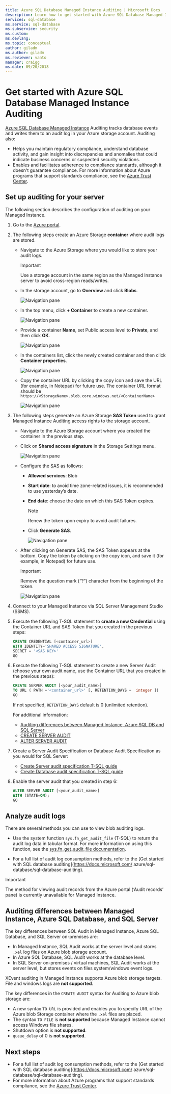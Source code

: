 ```yaml
---
title: Azure SQL Database Managed Instance Auditing | Microsoft Docs
description: Learn how to get started with Azure SQL Database Managed Instance Auditing using T-SQL
services: sql-database
ms.service: sql-database
ms.subservice: security
ms.custom: 
ms.devlang: 
ms.topic: conceptual
author: giladm
ms.author: giladm
ms.reviewer: vanto
manager: craigg
ms.date: 09/20/2018
---
```

# Get started with Azure SQL Database Managed Instance Auditing

[Azure SQL Database Managed Instance](sql-database-managed-instance.md) Auditing tracks database events and writes them to an audit log in your Azure storage account. Auditing also:
- Helps you maintain regulatory compliance, understand database activity, and gain insight into discrepancies and anomalies that could indicate business concerns or suspected security violations.
- Enables and facilitates adherence to compliance standards, although it doesn't guarantee compliance. For more information about Azure programs that support standards compliance, see the [Azure Trust Center](https://azure.microsoft.com/support/trust-center/compliance/).


## Set up auditing for your server

The following section describes the configuration of auditing on your Managed Instance.
1. Go to the [Azure portal](https://portal.azure.com).
2. The following steps create an Azure Storage **container** where audit logs are stored.

   - Navigate to the Azure Storage where you would like to store your audit logs.

     > [!IMPORTANT]
     > Use a storage account in the same region as the Managed Instance server to avoid cross-region reads/writes.

   - In the storage account, go to **Overview** and click **Blobs**.

     ![Navigation pane][1]

   - In the top menu, click **+ Container** to create a new container.

     ![Navigation pane][2]

   - Provide a container **Name**, set Public access level to **Private**, and then click **OK**.

     ![Navigation pane][3]

   - In the containers list, click the newly created container and then click **Container properties**.

     ![Navigation pane][4]

   - Copy the container URL by clicking the copy icon and save the URL (for example, in Notepad) for future use. The container URL format should be `https://<StorageName>.blob.core.windows.net/<ContainerName>`

     ![Navigation pane][5]

3. The following steps generate an Azure Storage **SAS Token** used to grant Managed Instance Auditing access rights to the storage account.

   - Navigate to the Azure Storage account where you created the container in the previous step.

   - Click on **Shared access signature** in the Storage Settings menu.

     ![Navigation pane][6]

   - Configure the SAS as follows:
     - **Allowed services**: Blob
     - **Start date**: to avoid time zone-related issues, it is recommended to use yesterday’s date.
     - **End date**: choose the date on which this SAS Token expires. 

       > [!NOTE]
       > Renew the token upon expiry to avoid audit failures.

     - Click **Generate SAS**.

       ![Navigation pane][7]

   - After clicking on Generate SAS, the SAS Token appears at the bottom. Copy the token by clicking on the copy icon, and save it (for example, in Notepad) for future use.

     > [!IMPORTANT]
     > Remove the question mark (“?”) character from the beginning of the token.

     ![Navigation pane][8]

4. Connect to your Managed Instance via SQL Server Management Studio (SSMS).

5. Execute the following T-SQL statement to **create a new Credential** using the Container URL and SAS Token that you created in the previous steps:

    ```SQL
    CREATE CREDENTIAL [<container_url>]
    WITH IDENTITY='SHARED ACCESS SIGNATURE',
    SECRET = '<SAS KEY>'
    GO
    ```

6. Execute the following T-SQL statement to create a new Server Audit (choose your own audit name, use the Container URL that you created in the previous steps):

    ```SQL
    CREATE SERVER AUDIT [<your_audit_name>]
    TO URL ( PATH ='<container_url>' [, RETENTION_DAYS =  integer ])
    GO
    ```

    If not specified, `RETENTION_DAYS` default is 0 (unlimited retention).

    For additional information:
    - [Auditing differences between Managed Instance, Azure SQL DB and SQL Server](#auditing-differences-between-managed-instance-azure-sql-database-and-sql-server)
    - [CREATE SERVER AUDIT](https://docs.microsoft.com/sql/t-sql/statements/create-server-audit-transact-sql)
    - [ALTER SERVER AUDIT](https://docs.microsoft.com/sql/t-sql/statements/alter-server-audit-transact-sql)

7. Create a Server Audit Specification or Database Audit Specification as you would for SQL Server:
    - [Create Server audit specification T-SQL guide](https://docs.microsoft.com/sql/t-sql/statements/create-server-audit-specification-transact-sql)
    - [Create Database audit specification T-SQL guide](https://docs.microsoft.com/sql/t-sql/statements/create-database-audit-specification-transact-sql)

8. Enable the server audit that you created in step 6:

    ```SQL
    ALTER SERVER AUDIT [<your_audit_name>]
    WITH (STATE=ON);
    GO
    ```

## Analyze audit logs
There are several methods you can use to view blob auditing logs.

- Use the system function `sys.fn_get_audit_file` (T-SQL) to return the audit log data in tabular format. For more information on using this function, see the [sys.fn_get_audit_file documentation](https://docs.microsoft.com/sql/relational-databases/system-functions/sys-fn-get-audit-file-transact-sql).

- For a full list of audit log consumption methods, refer to the [Get started with SQL database auditing](https://docs.microsoft.com/ azure/sql-database/sql-database-auditing).

> [!IMPORTANT]
> The method for viewing audit records from the Azure portal (‘Audit records’ pane) is currently unavailable for Managed Instance.

## Auditing differences between Managed Instance, Azure SQL Database, and SQL Server

The key differences between SQL Audit in Managed Instance, Azure SQL Database, and SQL Server on-premises are:

- In Managed Instance, SQL Audit works at the server level and stores `.xel` log files on Azure blob storage account.
- In Azure SQL Database, SQL Audit works at the database level.
- In SQL Server on-premises / virtual machines, SQL Audit works at the server level, but stores events on files system/windows event logs.

XEvent auditing in Managed Instance supports Azure blob storage targets. File and windows logs are **not supported**.

The key differences in the `CREATE AUDIT` syntax for Auditing to Azure blob storage are:
- A new syntax `TO URL` is provided and enables you to specify URL of the Azure blob Storage container where the `.xel` files are placed.
- The syntax `TO FILE` is **not supported** because Managed Instance cannot access Windows file shares.
- Shutdown option is **not supported**.
- `queue_delay` of 0 is **not supported**.


## Next steps

- For a full list of audit log consumption methods, refer to the [Get started with SQL database auditing](https://docs.microsoft.com/ azure/sql-database/sql-database-auditing).
- For more information about Azure programs that support standards compliance, see the [Azure Trust Center](https://azure.microsoft.com/support/trust-center/compliance/).


<!--Anchors-->
[Set up auditing for your server]: #subheading-1
[Analyze audit logs]: #subheading-2
[Auditing differences between Managed Instance, Azure SQL DB and SQL Server]: #subheading-3

<!--Image references-->
[1]: ./media/sql-managed-instance-auditing/1_blobs_widget.png
[2]: ./media/sql-managed-instance-auditing/2_create_container_button.png
[3]: ./media/sql-managed-instance-auditing/3_create_container_config.png
[4]: ./media/sql-managed-instance-auditing/4_container_properties_button.png
[5]: ./media/sql-managed-instance-auditing/5_container_copy_name.png
[6]: ./media/sql-managed-instance-auditing/6_storage_settings_menu.png
[7]: ./media/sql-managed-instance-auditing/7_sas_configure.png
[8]: ./media/sql-managed-instance-auditing/8_sas_copy.png
